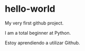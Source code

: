 # hello-world
My very first github project.

I am a total beginner at Python.

Estoy aprendiendo a utilizar Github.
